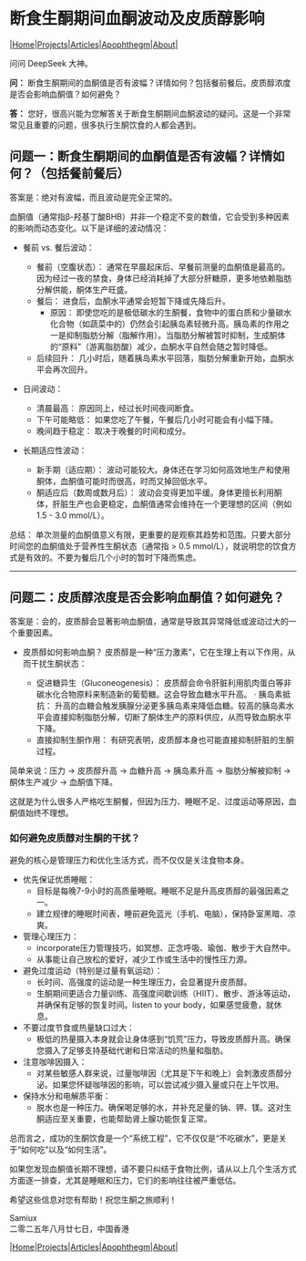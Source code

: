 # 断食生酮期间血酮波动及皮质醇影响

|[Home](/README.md)|[Projects](/projects.md)|[Articles](/articles.md)|[Apophthegm](/apophthegm.md)|[About](/about.md)|

问问 DeepSeek 大神。

**问：** 断食生酮期间的血酮值是否有波幅？详情如何？包括餐前餐后。皮质醇浓度是否会影响血酮值？如何避免？

**答：** 您好，很高兴能为您解答关于断食生酮期间血酮波动的疑问。这是一个非常常见且重要的问题，很多执行生酮饮食的人都会遇到。

## 问题一：断食生酮期间的血酮值是否有波幅？详情如何？（包括餐前餐后）

答案是：绝对有波幅，而且波动是完全正常的。

血酮值（通常指β-羟基丁酸BHB）并非一个稳定不变的数值，它会受到多种因素的影响而动态变化。以下是详细的波动情况：

- 餐前 vs. 餐后波动：

  - 餐前（空腹状态）： 通常在早晨起床后、早餐前测量的血酮值是最高的。因为经过一夜的禁食，身体已经消耗掉了大部分肝糖原，更多地依赖脂肪分解供能，酮体生产旺盛。    
  - 餐后： 进食后，血酮水平通常会短暂下降或先降后升。    
    - 原因： 即使您吃的是极低碳水的生酮餐，食物中的蛋白质和少量碳水化合物（如蔬菜中的）仍然会引起胰岛素轻微升高。胰岛素的作用之一是抑制脂肪分解（脂解作用）。当脂肪分解被暂时抑制，生成酮体的“原料”（游离脂肪酸）减少，血酮水平自然会随之暂时降低。    
  - 后续回升： 几小时后，随着胰岛素水平回落，脂肪分解重新开始，血酮水平会再次回升。    

- 日间波动：

  - 清晨最高： 原因同上，经过长时间夜间断食。    
  - 下午可能略低： 如果您吃了午餐，午餐后几小时可能会有小幅下降。    
  - 晚间趋于稳定： 取决于晚餐的时间和成分。    

- 长期适应性波动：

  - 新手期（适应期）： 波动可能较大。身体还在学习如何高效地生产和使用酮体，血酮值可能时而很高，时而又掉回低水平。    
  - 酮适应后（数周或数月后）： 波动会变得更加平缓。身体更擅长利用酮体，肝脏生产也会更稳定，血酮值通常会维持在一个更理想的区间（例如1.5 - 3.0 mmol/L）。    

总结： 单次测量的血酮值意义有限，更重要的是观察其趋势和范围。只要大部分时间您的血酮值处于营养性生酮状态（通常指 > 0.5 mmol/L），就说明您的饮食方式是有效的。不要为餐后几个小时的暂时下降而焦虑。

---

## 问题二：皮质醇浓度是否会影响血酮值？如何避免？

答案是：会的，皮质醇会显著影响血酮值，通常是导致其异常降低或波动过大的一个重要因素。

- 皮质醇如何影响血酮？ 皮质醇是一种“压力激素”，它在生理上有以下作用，从而干扰生酮状态：    

  - 促进糖异生（Gluconeogenesis）： 皮质醇会命令肝脏利用肌肉蛋白等非碳水化合物原料来制造新的葡萄糖。这会导致血糖水平升高。
· 胰岛素抵抗： 升高的血糖会触发胰腺分泌更多胰岛素来降低血糖。较高的胰岛素水平会直接抑制脂肪分解，切断了酮体生产的原料供应，从而导致血酮水平下降。    
  - 直接抑制生酮作用： 有研究表明，皮质醇本身也可能直接抑制肝脏的生酮过程。    

简单来说：压力 → 皮质醇升高 → 血糖升高 → 胰岛素升高 → 脂肪分解被抑制 → 酮体生产减少 → 血酮值下降。

这就是为什么很多人严格吃生酮餐，但因为压力、睡眠不足、过度运动等原因，血酮值始终不理想。

### 如何避免皮质醇对生酮的干扰？

避免的核心是管理压力和优化生活方式，而不仅仅是关注食物本身。

- 优先保证优质睡眠：    
   - 目标是每晚7-9小时的高质量睡眠。睡眠不足是升高皮质醇的最强因素之一。    
   - 建立规律的睡眠时间表，睡前避免蓝光（手机、电脑），保持卧室黑暗、凉爽。    
- 管理心理压力：    
   - incorporate压力管理技巧，如冥想、正念呼吸、瑜伽、散步于大自然中。    
   - 从事能让自己放松的爱好，减少工作或生活中的慢性压力源。    
- 避免过度运动（特别是过量有氧运动）：    
   - 长时间、高强度的运动是一种生理压力，会显著提升皮质醇。    
   - 生酮期间更适合力量训练、高强度间歇训练（HIIT）、散步、游泳等运动，并确保有足够的恢复时间。listen to your body，如果感觉疲惫，就休息。    
- 不要过度节食或热量缺口过大：    
   - 极低的热量摄入本身就会让身体感到“饥荒”压力，导致皮质醇升高。确保您摄入了足够支持基础代谢和日常活动的热量和脂肪。    
- 注意咖啡因摄入：    
   - 对某些敏感人群来说，过量咖啡因（尤其是下午和晚上）会刺激皮质醇分泌。如果您怀疑咖啡因的影响，可以尝试减少摄入量或只在上午饮用。    
- 保持水分和电解质平衡：    
   - 脱水也是一种压力。确保喝足够的水，并补充足量的钠、钾、镁。这对生酮适应至关重要，也能帮助肾上腺功能恢复正常。    

总而言之，成功的生酮饮食是一个“系统工程”，它不仅仅是“不吃碳水”，更是关于“如何吃”以及“如何生活”。

如果您发现血酮值长期不理想，请不要只纠结于食物比例，请从以上几个生活方式方面逐一排查，尤其是睡眠和压力，它们的影响往往被严重低估。

希望这些信息对您有帮助！祝您生酮之旅顺利！

Samiux    
二零二五年八月廿七日，中国香港    

|[Home](/README.md)|[Projects](/projects.md)|[Articles](/articles.md)|[Apophthegm](/apophthegm.md)|[About](/about.md)|